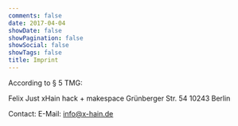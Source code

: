 ```yaml
---
comments: false
date: 2017-04-04
showDate: false
showPagination: false
showSocial: false
showTags: false
title: Imprint
---
```


According to § 5 TMG:

Felix Just
xHain hack + makespace 
Grünberger Str. 54 
10243 Berlin

Contact:
E-Mail: info@x-hain.de